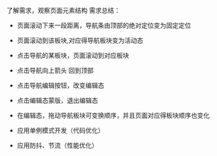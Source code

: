 了解需求，观察页面元素结构
需求总结：
- 页面滚动下来一段距离，导航条由顶部的绝对定位变为固定定位
- 页面滚动到该板块,对应得导航板块变为活动态

- 点击导航的某板块，页面滚动到对应板块
- 点击导航向上箭头  回到顶部
- 点击导航编辑按钮，改变编辑态
- 点击编辑态蒙版，退出编辑态

- 在编辑态，拖动导航板块可变换顺序，并且页面对应得板块顺序也变化

- 应用单例模式开发（代码优化）
- 应用防抖、节流（性能优化）